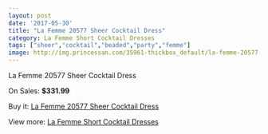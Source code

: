 ```yaml
---
layout: post
date: '2017-05-30'
title: "La Femme 20577 Sheer Cocktail Dress"
category: La Femme Short Cocktail Dresses
tags: ["sheer","cocktail","beaded","party","femme"]
image: http://img.princessan.com/35961-thickbox_default/la-femme-20577-sheer-cocktail-dress.jpg
---
```

La Femme 20577 Sheer Cocktail Dress

On Sales: **$331.99**
<a href="https://www.princessan.com/en/16799-la-femme-20577-sheer-cocktail-dress.html"><amp-img layout="responsive" width="600" height="600" src="//img.princessan.com/35961-thickbox_default/la-femme-20577-sheer-cocktail-dress.jpg" alt="La Femme 20577 Sheer Cocktail Dress 0" /></a>
<a href="https://www.princessan.com/en/16799-la-femme-20577-sheer-cocktail-dress.html"><amp-img layout="responsive" width="600" height="600" src="//img.princessan.com/35962-thickbox_default/la-femme-20577-sheer-cocktail-dress.jpg" alt="La Femme 20577 Sheer Cocktail Dress 1" /></a>

Buy it: [La Femme 20577 Sheer Cocktail Dress](https://www.princessan.com/en/16799-la-femme-20577-sheer-cocktail-dress.html "La Femme 20577 Sheer Cocktail Dress")

View more: [La Femme Short Cocktail Dresses](https://www.princessan.com/en/140- "La Femme Short Cocktail Dresses")